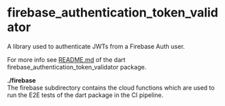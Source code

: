# firebase_authentication_token_validator

A library used to authenticate JWTs from a Firebase Auth user.

For more info see [README.md](firebase_authentication_token_validator/README.md) of the dart firebase_authentication_token_validator package.

**./firebase**  
The firebase subdirectory contains the cloud functions which are used to run the E2E tests of the dart package in the CI pipeline.
